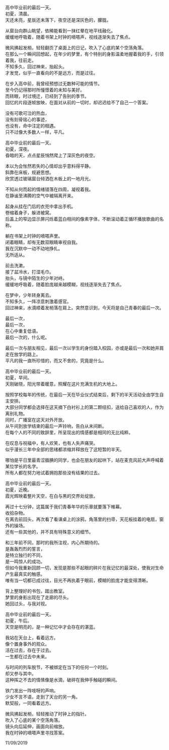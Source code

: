 高中毕业前的最后一天。    
初夏，清晨。    
天还未亮，星辰还未落下，夜空还是深灰色的，朦胧。    

从窗台向群山眺望，依稀能看到一抹红晕在地平线融化。  
缓缓地呼吸着，随着书架上时钟的嘀嗒声，视线逐渐失去了焦点。   
  
微风拂起发梢，轻轻翻页了桌面上的日记，吹入了心底的某个空荡角落。  
在那么一个瞬间回想起，在年少的梦里，有个特别的身影温柔地握着我的手，引领着我，往前走。  
不知多久，回过神来，抬起头。  
才发觉，似乎一直看向的不是远方，而是过往。   

在步入高中前，我曾经预想过无数种可能的情节。  
至今仍记得那时所憧憬着的未知与美好。  
而转眼，时过境迁，已经到了告别的季节。  
回忆的片段逐帧放映，在面对从前的一切时，却迟迟给不了自己一个答案。   

没有可歌可泣的热血，  
没有刻骨铭心的事迹，  
也没有，命中注定的相遇。   
只不过像大多数人一样，平凡。   
  
高中毕业前的最后一天。  
初夏，深夜。  
昏暗的天，点点星辰悄然爬上了深灰色的夜空。   
  
本以为会怅然若失的心情却出乎意料得平静。  
斜靠在床板，规避思想。  
欣赏透过玻璃窗台倾洒在木板上的一地月光。   

不知从何而起的情绪错落在四周，凝视着我。  
在静谧至沸腾的空气中被隔离开来。   
  
起身从挂在门后的衣兜中拿出手机。  
卷缩着身子，躲进被窝。  
后盖上的窄边显示屏闪烁着蓝白相间的像素字体，不断滚动着正循环播放歌曲的名称。   
  
躺在书架上时钟的嘀嗒声里。  
闭着眼睛，却有无数双眼睛审视自我。  
我在沉默中一动不动地挣扎。  
无所适从。   
  
前去洗漱。  
接了盆冷水，打湿毛巾。  
抬头，与镜中陌生的少年对峙。  
缓缓地呼吸着，随着脸庞越来越模糊，视线逐渐失去了焦点。   
  
在梦中，少年转身离去。  
不知多久，一阵凉意刺激着感官。  
回过神来，水滴顺着发梢落在肩上。突然意识到，今天将是自己青春的最后一次。   
  
最后一次，  
最后一次，  
在心中重复低语。   
最后一次的，什么呢。   
  
最后一次与朋友相见，最后一次以学生的身份踏入校园，亦或是最后一次和她并肩走在放学的路上。   
平凡的我一直所珍惜的，而又不舍的，究竟是什么。   

高中毕业前的最后一天。  
初夏，早间。  
天刚破晓，阳光带着暖意，照耀在这片充满生机的大地上。   
  
按照学校每年的传统，在最后一天在毕业仪式结束后，剩下的半天活动全由学生自主安排。   
大部分同学都会选择在这天摘下白衬衫上的第二颗纽扣，送给自己喜欢的人，作为离别礼物。   
同时，广播室在这天对外开放。  
从午间到放学结束的最后一声铃响，告白从未间断。  
在每个人的不同的致辞里，所呈现出的情感都是相同的无比纯粹。   

在叹息与祝福中，有人欢笑，也有人失声痛哭。  
似乎漫长三年中全部的思绪都浓缩并释放在了这短暂的半天。   
  
哪怕是平日里最青涩腼腆的同学，也会在朋友的起哄下，站在麦克风前大声呼喊着某位学长的名字。   
所有人都在努力地试着拥抱那些没有结果的过去。   
  
高中毕业前的最后一天。  
初夏，近晚。  
霞光辉映着整片天空，在白与黑的交界处绽放。   
  
再过十七分钟，这篇属于我们青春年华的乐章就要落下帷幕。  
收拾杂物。  
在离去前回头，再次看了看课桌上的涂鸦，角落里的扫帚，天花板挂着的电扇，窗外的操场。  
还有一些其他的，并不具有特殊意义的细节。   
  
和三年前不同，那时的我所注视，内心所期待的。  
是轰轰烈烈的誓言，  
是特立独行的不同，  
是一鸣惊人的成功。   
但如今我重新回顾一切，发现是那些不起眼的碎片在我记忆的最深处，使我对生命产生最真实的触感。   
唯有当一切都已成过往，目光不再执着于眼前，模糊的脸庞才能变得清晰。   

背上整理好的书包，踏出教室。  
梦里的身影出现在了走廊的尽头。   
她回过头，与我对视。   

高中毕业前的最后一天。  
初夏，午后。  
天空是明亮的，是一种记忆中才会存在的湛蓝。   

我站在天台上，看着远方。  
像个置身事外的观众。   
活在过去，存在于过去。  
一生都在过去中未来。   
  
与时间的列车脱节，不被绑定在当下的任何一个时刻。  
却又参与其中。   
这种挥之不去的情愫像是水滴，破碎在我伸手触碰的瞬间。   

铁门发出一阵吱呀的声响。  
少女不言不语，走到了天台的另一角。  
默契般，一同看着远方。   

微风拂起发梢，轻轻推动了时钟上的指针。  
吹入了心底的某个空荡角落。   
镜头向后延伸，画面向前缩放。  
我在时钟的嘀嗒声里寻找答案。   

11/09/2019 
